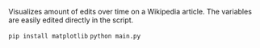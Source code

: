 Visualizes amount of edits over time on a Wikipedia article. The variables are easily edited directly in the script.

`pip install matplotlib`
`python main.py`
